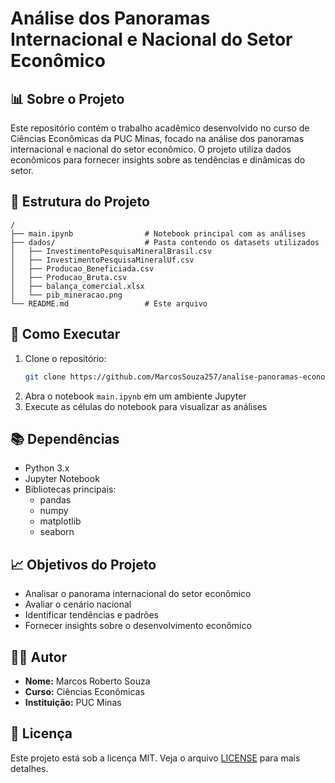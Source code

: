 # Análise dos Panoramas Internacional e Nacional do Setor Econômico

## 📊 Sobre o Projeto
Este repositório contém o trabalho acadêmico desenvolvido no curso de Ciências Econômicas da PUC Minas, focado na análise dos panoramas internacional e nacional do setor econômico. O projeto utiliza dados econômicos para fornecer insights sobre as tendências e dinâmicas do setor.

## 📁 Estrutura do Projeto
```
/
├── main.ipynb                # Notebook principal com as análises
├── dados/                    # Pasta contendo os datasets utilizados
│   ├── InvestimentoPesquisaMineralBrasil.csv
│   ├── InvestimentoPesquisaMineralUf.csv
│   ├── Producao_Beneficiada.csv
│   ├── Producao_Bruta.csv
│   ├── balança_comercial.xlsx
│   └── pib_mineracao.png
└── README.md                 # Este arquivo
```

## 🚀 Como Executar
1. Clone o repositório:
   ```bash
   git clone https://github.com/MarcosSouza257/analise-panoramas-economicos-puc.git
   ```
2. Abra o notebook `main.ipynb` em um ambiente Jupyter
3. Execute as células do notebook para visualizar as análises

## 📚 Dependências
- Python 3.x
- Jupyter Notebook
- Bibliotecas principais:
  - pandas
  - numpy
  - matplotlib
  - seaborn

## 📈 Objetivos do Projeto
- Analisar o panorama internacional do setor econômico
- Avaliar o cenário nacional
- Identificar tendências e padrões
- Fornecer insights sobre o desenvolvimento econômico

## 👨‍🎓 Autor
- **Nome:** Marcos Roberto Souza
- **Curso:** Ciências Econômicas
- **Instituição:** PUC Minas

## 📝 Licença
Este projeto está sob a licença MIT. Veja o arquivo [LICENSE](LICENSE) para mais detalhes. 